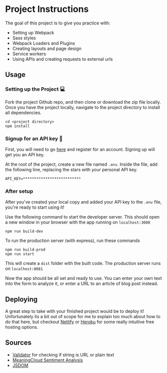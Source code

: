 # Project Instructions

The goal of this project is to give you practice with:
- Setting up Webpack
- Sass styles
- Webpack Loaders and Plugins
- Creating layouts and page design
- Service workers
- Using APIs and creating requests to external urls

## Usage 
### Setting up the Project :computer:
Fork the project Github repo, and then clone or download the zip file locally. Once you have the project locally, navigate to the project directory to install all dependencies. 

```
cd <project directory>
npm install
```

### Signup for an API key :key:
First, you will need to go [here](https://www.meaningcloud.com/developer/) and register for an account. Signing up will get you an API key.

At the root of the project, create a new file named `.env`. Inside the file, add the following line, replacing the stars with your personal API key. 

`API_KEY=**************************`

### After setup

After you've created your local copy and added your API key to the `.env` file, you're ready to start using it! 

Use the following command to start the developer server. This should open a new window in your browser with the app running on `localhost:3000`
```
npm run build-dev
```
To run the production server (with express), run these commands
```
npm run build-prod
npm run start
```
This will create a `dist` folder with the built code. The production server runs on `localhost:8081`

Now the app should be all set and ready to use. You can enter your own text into the form to analyze it, or enter a URL to an article of blog post instead. 

## Deploying

A great step to take with your finished project would be to deploy it! Unfortunately its a bit out of scope for me to explain too much about how to do that here, but checkout [Netlify](https://www.netlify.com/) or [Heroku](https://www.heroku.com/) for some really intuitive free hosting options.

## Sources
- [Validator](https://www.npmjs.com/package/validator) for checking if string is URL or plain text
- [MeaningCloud Sentiment Analysis](https://www.meaningcloud.com/developer/sentiment-analysis)
- [JSDOM](https://github.com/jsdom/jsdom)